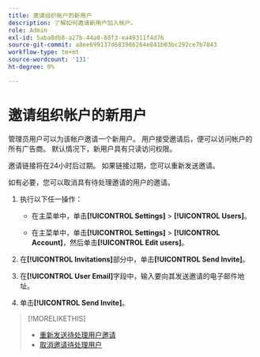 ```yaml
---
title: 邀请组织帐户的新用户
description: 了解如何邀请新用户加入帐户。
role: Admin
exl-id: 5aba8db8-a27b-44a0-88f3-ea49311f4d76
source-git-commit: a8ee699137d683986264e841b03bc292ce7b7843
workflow-type: tm+mt
source-wordcount: '131'
ht-degree: 0%

---
```


# 邀请组织帐户的新用户

管理员用户可以为该帐户邀请一个新用户。 用户接受邀请后，便可以访问帐户的所有广告商。 默认情况下，新用户具有只读访问权限。

邀请链接将在24小时后过期。 如果链接过期，您可以重新发送邀请。

如有必要，您可以取消具有待处理邀请的用户的邀请。

1. 执行以下任一操作：

   * 在主菜单中，单击&#x200B;**[!UICONTROL Settings]** > **[!UICONTROL Users]**。

   * 在主菜单中，单击&#x200B;**[!UICONTROL Settings]** > **[!UICONTROL Account]**，然后单击&#x200B;**[!UICONTROL Edit users]**。

1. 在&#x200B;**[!UICONTROL Invitations]**&#x200B;部分中，单击&#x200B;**[!UICONTROL Send Invite]**。

1. 在&#x200B;**[!UICONTROL User Email]**&#x200B;字段中，输入要向其发送邀请的电子邮件地址。

1. 单击&#x200B;**[!UICONTROL Send Invite]**。

>[!MORELIKETHIS]
>
>* [重新发送待处理用户邀请](user-resend-invite.md)
>* [取消邀请待处理用户](user-uninvite.md)

<!-- >* [Edit User Permissions or Delete a User](user-edit.md) -->
